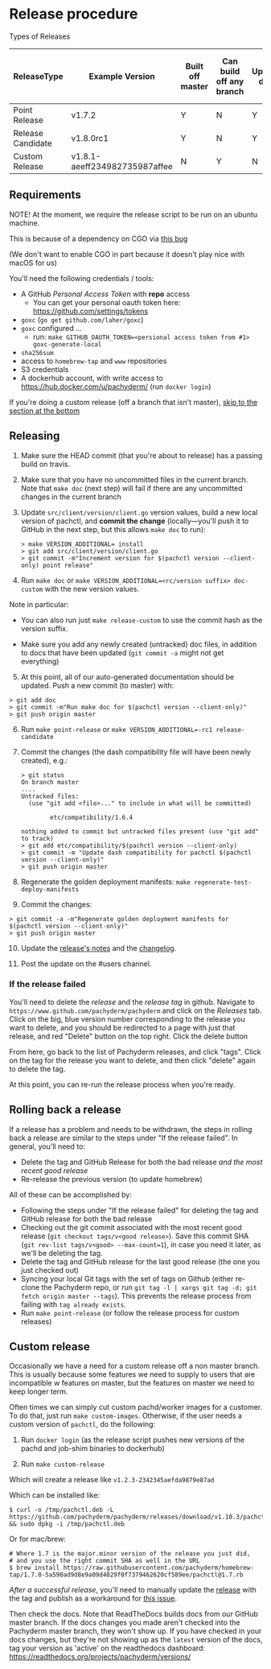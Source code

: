 # Release procedure

Types of Releases

|ReleaseType|Example Version|Built off master|Can build off any branch| Updates docs| Can host multiple install versions |
|---|---|---|---|---|---|
|Point Release| v1.7.2| Y | N | Y | N |
|Release Candidate| v1.8.0rc1 | Y | N | Y | N |
|Custom Release | v1.8.1-aeeff234982735987affee | N | Y | N | Y |

## Requirements

NOTE! At the moment, we require the release script to be run on an ubuntu machine.

This is because of a dependency on CGO via [this bug](https://github.com/opencontainers/runc/issues/841)

(We don't want to enable CGO in part because it doesn't play nice with macOS for us)

You'll need the following credentials / tools:

- A GitHub *Personal Access Token* with **repo** access
  - You can get your personal oauth token here: https://github.com/settings/tokens
- `goxc` (`go get github.com/laher/goxc`)
- `goxc` configured ...
    - run: `make GITHUB_OAUTH_TOKEN=<persional access token from #1> goxc-generate-local`
- `sha256sum`
- access to `homebrew-tap` and `www` repositories
- S3 credentials
- A dockerhub account, with write access to https://hub.docker.com/u/pachyderm/ (run `docker login`)

If you're doing a custom release (off a branch that isn't master), [skip to the section at the bottom](#custom-release)

## Releasing

1) Make sure the HEAD commit (that you're about to release) has a passing build on travis.

2) Make sure that you have no uncommitted files in the current branch. Note that `make doc` (next step) will fail if there are any uncommitted changes in the current branch

3) Update `src/client/version/client.go` version values, build a new local version of pachctl, and **commit the change** (locally—you'll push it to GitHub in the next step, but this allows `make doc` to run):
    ```
    > make VERSION_ADDITIONAL= install
    > git add src/client/version/client.go
    > git commit -m"Increment version for $(pachctl version --client-only) point release"
    ```

4) Run `make doc` or `make VERSION_ADDITIONAL=<rc/version suffix> doc-custom` with the new version values.

  Note in particular:

  * You can also run just `make release-custom` to use the commit hash as the version suffix.

  * Make sure you add any newly created (untracked) doc files, in addition to docs that have been updated (`git commit -a` might not get everything)

5) At this point, all of our auto-generated documentation should be updated. Push a new commit (to master) with:

  ```
  > git add doc
  > git commit -m"Run make doc for $(pachctl version --client-only)"
  > git push origin master
  ```

6) Run `make point-release` or `make VERSION_ADDITIONAL=-rc1 release-candidate`

7) Commit the changes (the dash compatibility file will have been newly created), e.g.:

    ```
    > git status
    On branch master
    ....
    Untracked files:
      (use "git add <file>..." to include in what will be committed)

            etc/compatibility/1.6.4

    nothing added to commit but untracked files present (use "git add" to track)
    > git add etc/compatibility/$(pachctl version --client-only) 
    > git commit -m "Update dash compatibility for pachctl $(pachctl version --client-only)"
    > git push origin master
    ```

8) Regenerate the golden deployment manifests: `make regenerate-test-deploy-manifests`

9) Commit the changes:

  ```
  > git commit -a -m"Regenerate golden deployment manifests for $(pachctl version --client-only)"
  > git push origin master
  ```

10) Update the
[release's notes](https://github.com/pachyderm/pachyderm/releases) and the
[changelog](https://github.com/pachyderm/pachyderm/blob/master/CHANGELOG.md).

11) Post the update on the #users channel.

### If the release failed

You'll need to delete the *release* and the *release tag* in github. Navigate to
`https://www.github.com/pachyderm/pachyderm` and click on the *Releases* tab.
Click on the big, blue version number corresponding to the release you want to
delete, and you should be redirected to a page with just that release, and red
"Delete" button on the top right. Click the delete button

From here, go back to the list of Pachyderm releases, and click "tags". Click
on the tag for the release you want to delete, and then click "delete" again to
delete the tag.

At this point, you can re-run the release process when you're ready.

## Rolling back a release

If a release has a problem and needs to be withdrawn, the steps in rolling back a release are similar to the steps under "If the release failed". In general, you'll need to:
- Delete the tag and GitHub Release for both the bad release *and the most recent good release*
- Re-release the previous version (to update homebrew)

All of these can be accomplished by:
- Following the steps under "If the release failed" for deleting the tag and GitHub release for both the bad release
- Checking out the git commit associated with the most recent good release (`git checkout tags/v<good release>`). Save this commit SHA (`git rev-list tags/v<good> --max-count=1`), in case you need it later, as we'll be deleting the tag.
- Delete the tag and GitHub release for the last good release (the one you just checked out)
- Syncing your local Git tags with the set of tags on Github (either re-clone the Pachyderm repo, or run `git tag -l | xargs git tag -d; git fetch origin master --tags`). This prevents the release process from failing with `tag already exists`.
- Run `make point-release` (or follow the release process for custom releases)

## Custom release

Occasionally we have a need for a custom release off a non master branch. This is usually because some features we need to supply to users that are incompatible w features on master, but the features on master we need to keep longer term.

Often times we can simply cut custom pachd/worker images for a customer. To do that, just run `make custom-images`. Otherwise, if the user needs a custom version of `pachctl`, do the following:

1) Run `docker login` (as the release script pushes new versions of the pachd and job-shim binaries to dockerhub)

2) Run `make custom-release`

Which will create a release like `v1.2.3-2342345aefda9879e87ad`

Which can be installed like:

```
$ curl -o /tmp/pachctl.deb -L https://github.com/pachyderm/pachyderm/releases/download/v1.10.3/pachctl_1.10.3_amd64.deb && sudo dpkg -i /tmp/pachctl.deb
```

Or for mac/brew:

```
# Where 1.7 is the major.minor version of the release you just did,
# and you use the right commit SHA as well in the URL
$ brew install https://raw.githubusercontent.com/pachyderm/homebrew-tap/1.7.0-5a590ad9d8e9a09d4029f0f7379462620cf589ee/pachctl@1.7.rb
```

_After a successful release_, you'll need to manually update the [release](https://github.com/pachyderm/pachyderm/releases) with the tag and publish as a workaround for [this issue](https://github.com/laher/goxc/issues/112).

Then check the docs. Note that ReadTheDocs builds docs from our GitHub master branch. If the docs changes you made aren't checked into the Pachyderm master branch, they won't show up. If you have checked in your docs changes, but they're not showing up as the `latest` version of the docs, tag your version as 'active' on the readthedocs dashboard: https://readthedocs.org/projects/pachyderm/versions/

